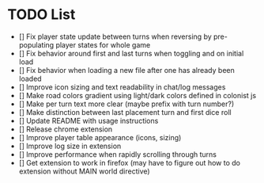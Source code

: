 # TODO List

- [] Fix player state update between turns when reversing by pre-populating player states for whole game
- [] Fix behavior around first and last turns when toggling and on initial load
- [] Fix behavior when loading a new file after one has already been loaded
- [] Improve icon sizing and text readability in chat/log messages
- [] Make road colors gradient using light/dark colors defined in colonist js
- [] Make per turn text more clear (maybe prefix with turn number?)
- [] Make distinction between last placement turn and first dice roll
- [] Update README with usage instructions
- [] Release chrome extension
- [] Improve player table appearance (icons, sizing)
- [] Improve log size in extension
- [] Improve performance when rapidly scrolling through turns
- [] Get extension to work in firefox (may have to figure out how to do extension without MAIN world directive)
